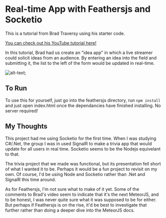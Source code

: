 # Real-time App with Feathersjs and Socketio

This is a tutorial from Brad Traversy using his starter code.

[You can check out his YouTube tutorial here!](https://www.youtube.com/watch?v=8y33WCVkLwc)

In this tutorial, Brad had us create an "idea app" in which a live streamer could solicit ideas from an audience. By entering an idea into the field and submitting it, the list to the left of the form would be updated in real-time.

![alt-text](./screenshot, "Screenshot of Ideas App");

## To Run

To use this for yourself, just go into the feathersjs directory, run `npm install` and just open index.html once the dependancies have finished installing. No server required!

## My Thoughts

This project had me using Socketio for the first time. When I was studying C#/.Net, the group I was in used SignalR to make a trivia app that would update for all users in real time. Socketio seems to be the Nodejs equivelant to that.

The trivia project that we made was functional, but its presentation fell short of what I wanted it to be. Perhaps it would be a fun project to revisit on my own. Of course, I'd be using Node and Socketio rather than .Net and SignalR this time around.

As for Feathersjs, I'm not sure what to make of it yet. Some of the comments to Brad's video seem to indicate that it's the next MeteorJS, and to be honest, I was never quite sure what it was supposed to be for either. But perhaps if Feathersjs is on the rise, it'd be best to investigate that further rather than doing a deeper dive into the MeteorJS docs.
